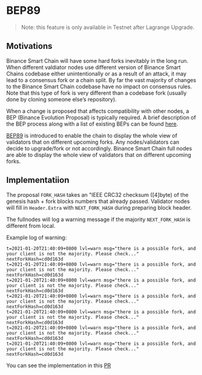 # BEP89

> Note: this feature is only available in Testnet after Lagrange Upgrade.


## Motivations

Binance Smart Chain will have some hard forks inevitably in the long run. When different valdiator nodes use different version of Binance Smart Chains codebase either unintentionally or as a result of an attack, it may lead to a consensus fork or a chain split. By far the vast majority of changes to the Binance Smart Chain codebase have no impact on consensus rules. Note that this type of fork is very different than a codebase fork (usually done by cloning someone else’s repository).

When a change is proposed that affects compatibility with other nodes, a BEP (Binance Evolution Proposal) is typically required. A brief description of the BEP process along with a list of existing BEPs can be found [here](https://github.com/binance-chain/BEPs).

[BEP89](https://github.com/binance-chain/BEPs/blob/master/BEP89.md) is introduced to enable the chain to display the whole view of validators that on different upcoming forks. Any nodes/validators can decide to upgrade/fork or not accordingly. Binance Smart Chain full nodes are able to display the whole view of validators that on different upcoming forks.



## Implementatiion


The proposal `FORK_HASH` takes an "IEEE CRC32 checksum ([4]byte) of the genesis hash + fork blocks numbers that already passed. Validator nodes will fill in `Header.Extra` with `NEXT_FORK_HASH` during preparing block header.

The fullnodes will log a warning message if the majority `NEXT_FORK_HASH` is different from local.

Example log of warning:

```
t=2021-01-20T21:40:09+0800 lvl=warn msg="there is a possible fork, and your client is not the majority. Please check..." nextForkHash=cd0d163d
t=2021-01-20T21:40:09+0800 lvl=warn msg="there is a possible fork, and your client is not the majority. Please check..." nextForkHash=cd0d163d
t=2021-01-20T21:40:09+0800 lvl=warn msg="there is a possible fork, and your client is not the majority. Please check..." nextForkHash=cd0d163d
t=2021-01-20T21:40:09+0800 lvl=warn msg="there is a possible fork, and your client is not the majority. Please check..." nextForkHash=cd0d163d
t=2021-01-20T21:40:09+0800 lvl=warn msg="there is a possible fork, and your client is not the majority. Please check..." nextForkHash=cd0d163d
t=2021-01-20T21:40:09+0800 lvl=warn msg="there is a possible fork, and your client is not the majority. Please check..." nextForkHash=cd0d163d
t=2021-01-20T21:40:09+0800 lvl=warn msg="there is a possible fork, and your client is not the majority. Please check..." nextForkHash=cd0d163d
```
You can see the implementation in this [PR](https://github.com/binance-chain/bsc/pull/53)


